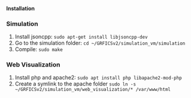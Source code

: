 #### Installation

### Simulation
1. Install jsoncpp: `sudo apt-get install libjsoncpp-dev`
2. Go to the simulation folder: `cd ~/GRFICSv2/simulation_vm/simulation`
3. Compile: `sudo make`

### Web Visualization
1. Install php and apache2: `sudo apt install php libapache2-mod-php`
2. Create a symlink to the apache folder `sudo ln -s ~/GRFICSv2/simulation_vm/web_visualization/* /var/www/html`
